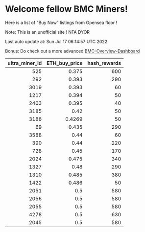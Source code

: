 # Welcome fellow BMC Miners!
Here is a list of "Buy Now" listings from Opensea floor !

Note: This is an unofficial site ! NFA DYOR

Last auto update at: Sun Jul 17 06:14:57 UTC 2022

Bonus: Do check out a more advanced [BMC-Overview-Dashboard](https://dune.com/defifunk/BMC-Overview-Dashboard)


|   ultra_miner_id |   ETH_buy_price |   hash_rewards |
|-----------------:|----------------:|---------------:|
|              525 |          0.375  |            600 |
|              292 |          0.393  |            290 |
|             3019 |          0.393  |             60 |
|             1217 |          0.394  |             50 |
|             2403 |          0.395  |             40 |
|             3185 |          0.42   |             50 |
|             3186 |          0.4269 |             50 |
|               69 |          0.435  |            290 |
|             3588 |          0.44   |             60 |
|              390 |          0.44   |            220 |
|              728 |          0.45   |            170 |
|             2024 |          0.475  |            340 |
|             1327 |          0.48   |            290 |
|             1310 |          0.485  |            380 |
|             1422 |          0.486  |             50 |
|             2051 |          0.5    |            580 |
|             2056 |          0.5    |            580 |
|             2055 |          0.5    |            580 |
|             4278 |          0.5    |            630 |
|             2045 |          0.5    |            580 |